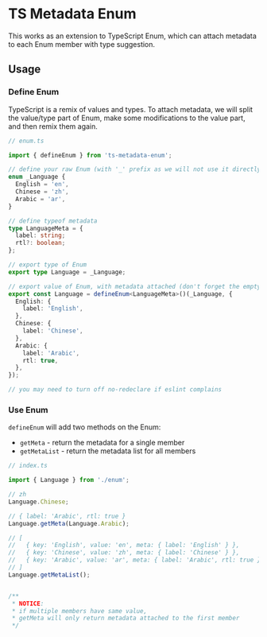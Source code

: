 # TS Metadata Enum

This works as an extension to TypeScript Enum, which can attach metadata to each Enum member with type suggestion.

## Usage

### Define Enum

TypeScript is a remix of values and types. To attach metadata, we will split the value/type part of Enum, make some modifications to the value part, and then remix them again.

```typescript
// enum.ts

import { defineEnum } from 'ts-metadata-enum';

// define your raw Enum (with '_' prefix as we will not use it directly )
enum _Language {
  English = 'en',
  Chinese = 'zh',
  Arabic = 'ar',
}

// define typeof metadata
type LanguageMeta = {
  label: string;
  rtl?: boolean;
};

// export type of Enum
export type Language = _Language;

// export value of Enum, with metadata attached (don't forget the empty '()')
export const Language = defineEnum<LanguageMeta>()(_Language, {
  English: {
    label: 'English',
  },
  Chinese: {
    label: 'Chinese',
  },
  Arabic: {
    label: 'Arabic',
    rtl: true,
  },
});

// you may need to turn off no-redeclare if eslint complains
```

### Use Enum

`defineEnum` will add two methods on the Enum:

- `getMeta` - return the metadata for a single member
-  `getMetaList` - return the metadata list for all members 

```typescript
// index.ts

import { Language } from './enum';

// zh
Language.Chinese;

// { label: 'Arabic', rtl: true }
Language.getMeta(Language.Arabic); 

// [
//   { key: 'English', value: 'en', meta: { label: 'English' } },
//   { key: 'Chinese', value: 'zh', meta: { label: 'Chinese' } },
//   { key: 'Arabic', value: 'ar', meta: { label: 'Arabic', rtl: true } }
// ]
Language.getMetaList();


/**
 * NOTICE: 
 * if multiple members have same value,
 * getMeta will only return metadata attached to the first member
 */

```

